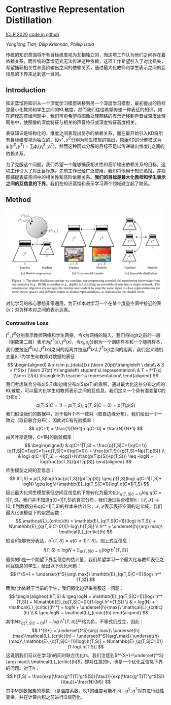 # Contrastive Representation Distillation

[ICLR 2020](https://arxiv.org/abs/1910.10699)	[code in github](https://github.com/HobbitLong/RepDistiller)

*Yonglong Tian, Dilip Krishnan, Phillip Isola*

传统的知识蒸馏将所有目标维度视为互相独立的，而这项工作认为他们之间存在着依赖关系，而传统的蒸馏范式无法传递这种依赖，这项工作希望引入了对比损失，希望捕获相关性和高阶输出之间的依赖关系，通过最大化教师和学生表示之间的互信息的下界来达到这一目的。

## Introduction

知识蒸馏将知识从一个深度学习模型转移到另一个深度学习模型，最初提出的目标是最小化教师和学生之间的KL散度，然而我们往往希望传递一种表征的知识，如在跨模态蒸馏问题中，我们可能希望将图像处理网络的表示迁移到声音或深度处理网络中，使图像的深度特征与相关的声音特征或深度特征高度相关。

表征知识是结构化的，维度之间表现出复杂的依赖关系，而在最开始引入KD将所有目标维度视为独立的，设$y^T,y^S$分别为师生模型的输出，原始KD的分解模式为$\psi(y^S,y^T)=\sum_i\phi_i(y^S_i,y^T_i)$，然而这种因式分解的目标不足以传递输出维度i j之间的依赖关系。

为了克服这个问题，我们希望一个能够捕获相关性和高阶输出依赖关系的目标，这项工作引入了对比目标族，先前工作已经广泛使用，我们将他用于知识蒸馏，并视图捕捉表征空间中的相关性和高阶依赖关系。**我们的目标是最大化教师和学生表示之间的互信息的下界**。我们在知识蒸馏和表示学习两个领域建立起了联系。

## Method

![image-20240402095827151](imgs/image-20240402095827151.png)

对比学习的核心思想非常通用，为正样本对学习一个在某个度量空间中接近的表示；对负样本对之间的表示远离。

### Contrastive Loss

$f^T,f^S$分别表示教师网络和学生网络，令x为网络的输入，我们将logit之前的一层（倒数第二层）表示为$f^T(x),f^S(x)$，令$x_i,x_j$分别为一个训练样本和一个随机样本，我们要拉近$f^S(x_i),f^T(x_i)$之间的距离并拉远$f^S(x_i),f^T(x_j)$之间的距离，我们定义随机变量S,T为学生和教师对数据的表征
$$
\begin{aligned}
& x \sim p_{data}(x) {\kern 20pt}\triangleleft \ data\\
& S = f^S(x) {\kern 27pt} \triangleleft\  student's\ representation\\
& T = f^T(x) {\kern 27pt} \triangleleft\  teacher's\ representation\\
\end{aligned}
$$
我们考虑联合分布p(S,T)和边缘分布p(S)p(T)的乘积，通过最大化这些分布之间的KL散度，可以最大化学生和教师表示之间的互信息。我们定义一个具有潜变量C的分布q：
$$
q(T,S|C=1)=p(T,S);\ q(T,S|C=0)=p(T)p(S)
$$
我们假设我们的数据中，对于每N个不一致对（取自边缘分布），我们给出一个一致对（取自联合分布），因此对C有先验概率：
$$
q(C=1) = \frac{1}{N+1};\ q(C=0) = \frac{N}{N+1}
$$
由贝叶斯定理，C=1时的后验概率：
$$
\begin{aligned}
& q(C=1|T,S) = \frac{q(T,S|C=1)q(C=1)}{q(T,S|C=1)q(C=1)+q(T,S|C=0)q(C=0)} = \frac{p(T,S)}{p(T,S)+Np(T)p(S)} \\
& log\ q(C=1|T,S) = -log(1+N\frac{p(T)p(S)}{p(T,S)}) \leq -logN + log\frac{p(T,S)}{p(T)p(S)}
\end{aligned}
$$
师生模型之间的互信息：
$$
I(T;S) = p(T,S)log\frac{p(T,S)}{p(T)p(S)} \geq p(T,S)(log\ q(C=1|T,S)+ logN) \geq logN+\mathbb{E}_{q(T,S|C=1)}log\ q(C=1|T,S)
$$
因此最大化师生模型表征空间互信息的下界转化为最大化$\mathbb{E}_{q(T,S|C=1)}log\ q(C=1|T,S)$，我们并不知道q(C=1|T,S)的真实分布，我们通过拟合模型$h:\{\mathcal{T},\mathcal{S}\} \rightarrow [0,1]$到数据分布q(C=1|T,S)的样本来估计它，$\mathcal{T},\mathcal{S}$表示表征空间的定义域，我们最大化该模型下的似然函数：
$$
\mathcal{L}_{critic}(h) = \mathbb{E}_{q(T,S|C=1)}[log\ h(T,S)] + N\mathbb{E}_{q(T,S|C=0)}[1-log\ h(T,S)] \\
h^* = \underset{h}{arg\ max}\ \mathcal{L}_{critic}(h)
$$
假设h能够充分表达，$h^*(T,S)=q(C=1|T,S)$，则上式互信息：
$$
I(T;S) \geq logN + \mathbb{E}_{q(T,S|C=1)}[log\ h^*(T,S)]
$$
最优的h是一个期望下界互信息的估计量，我们希望学习一个最大化与教师表征之间互信息的学生，给出以下优化问题：
$$
f^{S*} = \underset{f^S}{arg\ max}\ \mathbb{E}_{q(T,S|C=1)}[log\ h^*(T,S)]
$$
而优化h依赖于当前的学生，我们弱化边界来克服这一问题：
$$
\begin{aligned}
I(T;S) & \geq logN + \mathbb{E}_{q(T,S|C=1)}[log\ h^*(T,S)] + N\mathbb{E}_{q(T,S|C=0)}[1-log\ h^*(T,S)] \\
& = log(N) + \mathcal{L}_{critic}(h^*) = logN + \underset{h}{max}\ \mathcal{L}_{critic}(h) \\
& \geq logN +  \mathcal{L}_{critic}(h)
\end{aligned}
$$
其中$N\mathbb{E}_{q(T,S|C=0)}[1-log\ h^*(T,S)]$严格为负，不等式仍成立，因此：
$$
f^{S*} = \underset{f^S}{arg\ max}\ \underset{h}{max}\mathcal{L}_{critic}(h) =  \underset{f^S}{arg\ max}\ \underset{h}{max}\ \mathbb{E}_{q(T,S|C=1)}[log\ h(T,S)] + N\mathbb{E}_{q(T,S|C=0)}[1-log\ h(T,S)]
$$
这说明我们可以在学习h的同时联合优化fs，我们注意到$f^{S*}=\underset{f^S}{arg\ max}\ \mathcal{L}_{critic}(h)$，即对任意的h，也是一个优化互信息下界的问题。对于h：
$$
h(T,S) = \frac{exp(\frac{g^T(T)'g^S(S)}{\tau})}{exp(\frac{g^T(T)'g^S(S)}{\tau})+\frac{N}{M}}
$$
其中M是数据集的基数，$\tau$是温度系数，S,T的维度可能不同，$g^S,g^T$对其进行线性变换，并在计算内积之前进行l2规范化。
